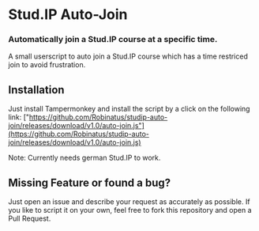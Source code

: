 # Stud.IP Auto-Join #

### Automatically join a Stud.IP course at a specific time.

A small userscript to auto join a Stud.IP course which has a time restriced join to avoid frustration.

## Installation
Just install Tampermonkey and install the script by a click on the following link: ["https://github.com/Robinatus/studip-auto-join/releases/download/v1.0/auto-join.js"](https://github.com/Robinatus/studip-auto-join/releases/download/v1.0/auto-join.js)

Note: Currently needs german Stud.IP to work.

## Missing Feature or found a bug?
Just open an issue and describe your request as accurately as possible. If you like to script it on your own, feel free to fork this repository and open a Pull Request.